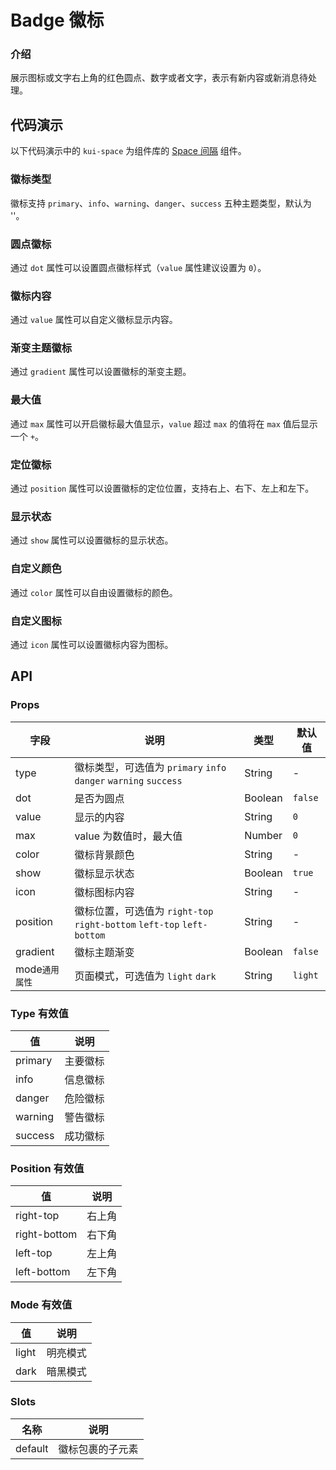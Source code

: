 # Badge 徽标

### 介绍

展示图标或文字右上角的红色圆点、数字或者文字，表示有新内容或新消息待处理。

<!--@include: ./tips/introduce.md-->

## 代码演示

以下代码演示中的 `kui-space` 为组件库的 <a href="/components/space">Space 间隔</a> 组件。

### 徽标类型

徽标支持 `primary`、`info`、`warning`、`danger`、`success` 五种主题类型，默认为 ''。

<show-code com-type="badge" com-show-type="type" />

### 圆点徽标

通过 `dot` 属性可以设置圆点徽标样式（`value` 属性建议设置为 `0`）。

<show-code com-type="badge" com-show-type="dot" />

### 徽标内容

通过 `value` 属性可以自定义徽标显示内容。

<show-code com-type="badge" com-show-type="value" />

### 渐变主题徽标

通过 `gradient` 属性可以设置徽标的渐变主题。

<show-code com-type="badge" com-show-type="gradient" />

### 最大值

通过 `max` 属性可以开启徽标最大值显示，`value` 超过 `max` 的值将在 `max` 值后显示一个 `+`。

<show-code com-type="badge" com-show-type="max" />

### 定位徽标

通过 `position` 属性可以设置徽标的定位位置，支持右上、右下、左上和左下。

<show-code com-type="badge" com-show-type="position" />

### 显示状态

通过 `show` 属性可以设置徽标的显示状态。

<show-code com-type="badge" com-show-type="show" />

### 自定义颜色

通过 `color` 属性可以自由设置徽标的颜色。

<show-code com-type="badge" com-show-type="color" />

### 自定义图标

通过 `icon` 属性可以设置徽标内容为图标。

<show-code com-type="badge" com-show-type="icon" />

## API

### Props  

| 字段    | 说明                                       | 类型    | 默认值    |
|---------|--------------------------------------------|---------|-----------|
| type   | 徽标类型，可选值为 `primary` `info` `danger` `warning` `success`    | String  | -         |
| dot     | 是否为圆点                                 | Boolean | `false`   |
| value   | 显示的内容                                 | String  | `0`         |
| max     | value 为数值时，最大值                     | Number  | `0`   |
| color   | 徽标背景颜色                               | String  | - |
| show   | 徽标显示状态                               | Boolean  | `true` |
| icon   | 徽标图标内容                               | String  | - |
| position   | 徽标位置，可选值为 `right-top` `right-bottom` `left-top` `left-bottom`    | String  | - |
| gradient   | 徽标主题渐变                               | Boolean  | `false` |
| mode`通用属性`      | 页面模式，可选值为 `light` `dark`                   | String  | `light`         |

### Type 有效值
| 值 | 说明 |
|----|------|
| primary | 主要徽标 |
| info | 信息徽标 |
| danger | 危险徽标 |
| warning | 警告徽标 |
| success | 成功徽标 |

### Position 有效值
| 值 | 说明 |
|----|------|
| right-top | 右上角 |
| right-bottom | 右下角 |
| left-top | 左上角 |
| left-bottom | 左下角 |

### Mode 有效值
| 值 | 说明 |
|----|------|
| light | 明亮模式 |
| dark | 暗黑模式 |

### Slots

| 名称    | 说明         |
|---------|--------------|
| default | 	徽标包裹的子元素 |
